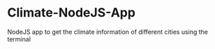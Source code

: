 # Climate-NodeJS-App
NodeJS app to get the climate information of different cities using the terminal

